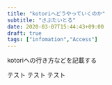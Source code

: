 ```yaml
---
title: "kotoriへどうやっていくのか"
subtitle: "さぶたいとる"
date: 2020-03-07T15:44:43+09:00
draft: true
tags: ["infomation","Access"]
---
```

kotoriへの行き方などを記載する

テスト
テスト
テスト

